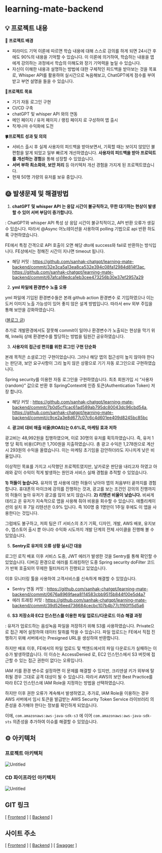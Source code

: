 # learning-mate-backend

## 💡 프로젝트 내용


**📢 프로젝트 배경**

- 피라미드 기억 이론에 따르면 학습 내용에 대해 스스로 강의를 하게 되면 24시간 후에도 90%의 내용을 기억할 수 있습니다. 이 이론에 의거하여, 학습하는 내용을 앱에게 강의하는 과정에서 학습의 이해도와 장기 기억력을 높일 수 있습니다.
- 자신이 이해한 내용과 설명하는 방법에 대한 구체적인 피드백을 받아보는 것을 목표로, Whisper API를 활용하여 실시간으로 녹음해보고, ChatGPT에게 점수를 부여받고 부연 설명을 들을 수 있습니다.

**🏃프로젝트 목표**

- 기기 자동 로그인 구현
- CI/CD 구축
- chatGPT 및 whisper API 와의 연동
- 메인 페이지 / 유저 페이지 / 랭킹 페이지 로 구성하여 앱 출시
- 작게나마 수익화에 도전

**🍀프로젝트 성과 및 의의**

- 서비스 출시 후 실제 사용자의 피드백을 받아보면서, 기획할 때는 보이지 않았던 불편함을 알게 되었고 일부 빠르게 개선하였습니다. **사용자의 피드백을 받아 프로덕트를 개선하는 경험**을 통해 성장할 수 있었습니다.
- **서버 부하 최소화와, 보안 처리** 등 아키텍처 개선 경험을 가지게 된 프로젝트였습니다.
- 현재 50명 가량의 유저를 보유 중입니다.

## 🌞 발생문제 및 해결방법

1. **chatGPT 및 whisper API 는 응답 시간이 불규칙하고, 무한 대기하는 현상이 발생할 수 있어 서버 부담이 증가합니다.**

 : ChatGPT와 whisper API 특성 상 응답 시간이 불규칙적이고, API 반환 오류가 생길 수 있습니다. 따라서 @Async 어노테이션을 사용하여 polling 기법으로 api 반환 하도록 구현하였습니다. 

FE에서 특정 간격으로 API 호출이 오면 해당 dto에 success와 fail로 반환하는 방식입니다. FE상에서는 정해진 시간이 지나면 timeout 됩니다.

- 해당 커밋 : https://github.com/sanhak-chatgpt/learning-mate-backend/commit/32e3ca5a13ea8ca532e394c08fa12984d814f3ac, https://github.com/sanhak-chatgpt/learning-mate-backend/commit/67afca18edca1eb3cee473256b30e37ef2957a29

2. **yml 파일에 환경변수 노출 오류**

yml 파일에 기입된 환경변수들은 본래 github action 환경변수 로 기입하였으나 이는 도커 이미지 노출 가능성이 있어 좋지 않은 설계 방법입니다. 따라서 env 외부 주입을 통해 보안을 강화하였습니다.

([블로그 글](https://youngseo-computerblog.tistory.com/80))

추가로 개발환경에서도 잘못해 commit이 일어나 환경변수가 노출되는 현상을 막기 위해, Intellij 상에 환경변수를 할당하는 방법을 팀원간 공유하였습니다.

3. **사용자의 접근성 편의를 위한 로그인 구현 단순화**

본래 목적은 소셜로그인 구현이었습니다. 그러나 해당 앱의 접근성이 높지 않아야 한다는 판단과, 보안 요구사항이 그리 높지 않은 상황으로 기기 자동 로그인으로 구현하였습니다.

Spring security를 이용한 자동 로그인을 구현하였습니다. 최초 회원가입 시 “사용자 {random}” 값으로 반환 후 SpringContext에 인증 토큰(Authentication Token) 저장 합니다.

- 해당 커밋 : https://github.com/sanhak-chatgpt/learning-mate-backend/commit/7b0d5cf1cac61ad589ab795dc80043dc96cbd54a, https://github.com/sanhak-chatgpt/learning-mate-backend/commit/c9ce2a3e8d677c07c6c4d601ee409d8245bc85bc

4. **광고비 대비 매출 비율(ROAS)는 0.6%로, 마케팅 효과 저하**

광고비는 48,992원을 집행하였으며, 이로 30명의 유저를 획득하였습니다. 즉, 유저 1명 당 획득 비용(CPI)은 1,700원을 지출하였습니다. 총 광고 수익은 1,278원으로 계산 시 293원의 수익을 올렸습니다. 이는 마케팅 초기임을 감안하더라도 지나치게 낮은 비율입니다. 

이상적인 목표를 가지고 시작했던 프로젝트였지만, 날카로운 판단을 내리고자 하였고 아래와 같이 수익이 적게 발생하는 원인과 서비스 실패 경험을 추적할 수 있었습니다.

**1) 허들이 높습니다.**
유저의 앱 사용에 대한 허들이 낮아야 앱의 처음부터 끝까지를 경험합니다. 휴대폰의 마이크에 강의를 진행하는 것과, 광고를 보는 조건인 강의의 진행까지의 허들이 높아 유저가 광고를 많이 보지 않습니다. 
**2) 리텐션 비율이 낮습니다.**
비싸게 데리고 온 유저가 지속적으로 앱을 사용해 줘야 비용을 회수할 수 있습니다. 애플리케이션의 설치 후 7일 리텐션은 0.9% 입니다. 즉 100명 중 1명만이 1주일 후에도 이 앱을 사용한다는 것입니다.

그럼에도 불구하고, 저희 팀은 IT 서비스의 초기 기획, 디자인, 개발, AWS 배포, 유지보수, 앱스토어 출시 뿐 아니라 수익화 시도까지 개발 단계의 전체 사이클을 진행해 볼 수 있었습니다.

5. **Sentry로 유저의 오류 상황 실시간 대응**

로그인 로직 배포 이후 서비스 도중, JWT 에러가 발생한 것을 Sentry를 통해 확인할 수 있었습니다. 디버깅 환경으로 에러를 트래킹하던 도중 Spring security doFilter 코드가 반복 호출되어 무제한 필터처리가 진행되고 있었습니다. 

이후 모니터링 툴을 사용하여 고객서비스를 신속하게 해결할 수 있었습니다.



- Sentry 연동 커밋 : https://github.com/sanhak-chatgpt/learning-mate-backend/commit/0676a8969faea8114583cbb9515b844f00e5d4a7
- 에러 트래킹 커밋 : https://github.com/sanhak-chatgpt/learning-mate-backend/commit/39d526eed736684cecbc107b4b77c1f60f15d5a6

6. **S3 저장소와 EC2 인스턴스를 이용한 파일 업로드/다운로드 이슈 해결 과정**

: 유저가 업로드하는 음성녹음 파일을 저장하기 위해 S3를 사용하였습니다. Private으로 접근 제어 설정하여 데이터 탈취를 막을 수 있습니다.  파일 업로드는 FE에서 직접 진행하기 위해 서버에서는 Presigned URL을 생성하여 반환합니다.

하지만 배포 이후, FE에서의 파일 업로드 및 백엔드에서의 파일 다운로드가 실패하는 이슈가 발생하였습니다. 이 이슈는 AccessDenied 로, EC2 인스턴스에서 S3 버킷에 접근할 수 있는 접근 권한이 없다는 오류입니다. 

IAM 키를 환경 변수로 설정하면 이 문제를 해결할 수 있지만, 크리덴셜 키가 외부에 탈취될 경우 그대로 공격 대상이 될 수 있습니다. 따라서 AWS의 보안 Best Practice를 따라 EC2 인스턴스에 IAM Role을 지정하는 방법을 선택하였습니다. 

하지만 이후 권한 오류가 계속해서 발생하였고, 추가로, IAM Role을 이용하는 경우 AWS 서버에서 임시 토큰을 발급받는 AWS Security Token Service 라이브러리 의존성을 추가해야 한다는 정보를 확인하게 되었습니다. 

이에, `com.amazonaws:aws-java-sdk-s3` 에 이어 `com.amazonaws:aws-java-sdk-sts` 의존성을 추가하여 이슈를 해결할 수 있었습니다. 

## ⚙️ 아키텍처


### 프로젝트 아키텍처
![Untitled](https://s3-us-west-2.amazonaws.com/secure.notion-static.com/989a5d80-a9b6-47ac-a1d1-002f772ba7ca/Untitled.png)

### CD 파이프라인 아키텍처

![Untitled](https://s3-us-west-2.amazonaws.com/secure.notion-static.com/9d9b279f-4588-42d8-9942-a641103dda59/Untitled.png)

## GIT 링크

 [ [Frontend](https://github.com/sanhak-chatgpt/learning-mate-frontend) ] [ [Backend](https://github.com/sanhak-chatgpt/learning-mate-backend) ]

## 사이트 주소

 [ [Frontend](https://www.thelearningmate.com/) ] [ [Backend](https://api.thelearningmate.com/) ] [ [Swagger](https://api.thelearningmate.com/swagger-ui/index.html) ]
